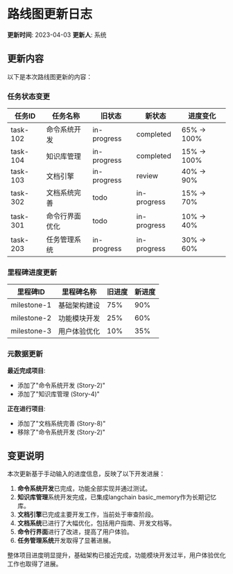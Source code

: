 # 路线图更新日志

**更新时间**: 2023-04-03
**更新人**: 系统

## 更新内容

以下是本次路线图更新的内容：

### 任务状态变更

| 任务ID | 任务名称 | 旧状态 | 新状态 | 进度变化 |
|--------|---------|-------|--------|---------|
| task-102 | 命令系统开发 | in-progress | completed | 65% → 100% |
| task-104 | 知识库管理 | in-progress | completed | 15% → 100% |
| task-103 | 文档引擎 | in-progress | review | 40% → 90% |
| task-302 | 文档系统完善 | todo | in-progress | 15% → 70% |
| task-301 | 命令行界面优化 | todo | in-progress | 10% → 40% |
| task-203 | 任务管理系统 | in-progress | in-progress | 30% → 60% |

### 里程碑进度更新

| 里程碑ID | 里程碑名称 | 旧进度 | 新进度 |
|----------|-----------|-------|--------|
| milestone-1 | 基础架构建设 | 75% | 90% |
| milestone-2 | 功能模块开发 | 25% | 60% |
| milestone-3 | 用户体验优化 | 10% | 35% |

### 元数据更新

**最近完成项目**:

- 添加了"命令系统开发 (Story-2)"
- 添加了"知识库管理 (Story-4)"

**正在进行项目**:

- 添加了"文档系统完善 (Story-8)"
- 移除了"命令系统开发 (Story-2)"

## 变更说明

本次更新基于手动输入的进度信息，反映了以下开发进展：

1. **命令系统开发**已完成，功能全部实现并通过测试。
2. **知识库管理**系统开发完成，已集成langchain basic_memory作为长期记忆库。
3. **文档引擎**已完成主要开发工作，当前处于审查阶段。
4. **文档系统**已进行了大幅优化，包括用户指南、开发文档等。
5. **命令行界面**进行了改进，提高了用户体验。
6. **任务管理系统**开发取得了显著进展。

整体项目进度明显提升，基础架构已接近完成，功能模块开发过半，用户体验优化工作也取得了进展。
